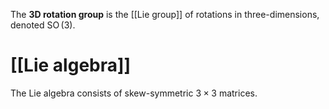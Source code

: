 The **3D rotation group** is the [[Lie group]] of rotations in three-dimensions, denoted $\operatorname{SO}(3)$.

# [[Lie algebra]]

The Lie algebra consists of skew-symmetric $3 \times 3$ matrices.
